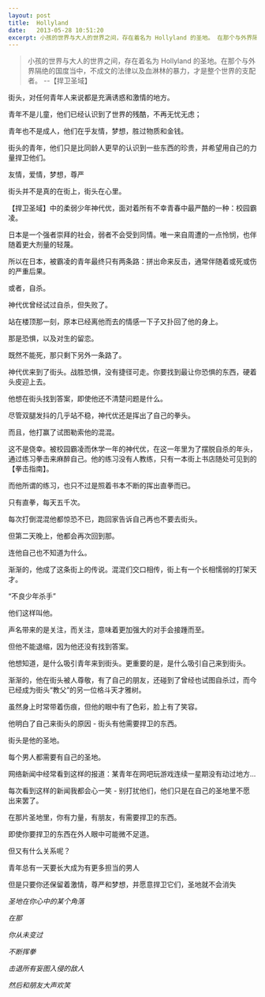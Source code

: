 ```yaml
---
layout: post
title:  Hollyland
date:   2013-05-28 10:51:20
excerpt: 小孩的世界与大人的世界之间，存在着名为 Hollyland 的圣地。 在那个与外界隔绝的国度当中，不成文的法律以及血淋林的暴力，才是整个世界的支配者。 --【捍卫圣域】
---
```

>小孩的世界与大人的世界之间，存在着名为 Hollyland 的圣地。在那个与外界隔绝的国度当中，不成文的法律以及血淋林的暴力，才是整个世界的支配者。        --【捍卫圣域】

街头，对任何青年人来说都是充满诱惑和激情的地方。

青年不是儿童，他们已经认识到了世界的残酷，不再无忧无虑；

青年也不是成人，他们在乎友情，梦想，胜过物质和金钱。

街头的青年，他们只是比同龄人更早的认识到一些东西的珍贵，并希望用自己的力量捍卫他们。

友情，爱情，梦想，尊严

街头并不是真的在街上，街头在心里。

【捍卫圣域】中的柔弱少年神代优，面对着所有不幸青春中最严酷的一种：校园霸凌。

日本是一个强者崇拜的社会，弱者不会受到同情。唯一来自周遭的一点怜悯，也伴随着更大剂量的轻蔑。

所以在日本，被霸凌的青年最终只有两条路：拼出命来反击，通常伴随着或死或伤的严重后果。

或者，自杀。

神代优曾经试过自杀，但失败了。

站在楼顶那一刻，原本已经离他而去的情感一下子又扑回了他的身上。

那是恐惧，以及对生的留恋。

既然不能死，那只剩下另外一条路了。

神代优来到了街头。战胜恐惧，没有捷径可走。你要找到最让你恐惧的东西，硬着头皮迎上去。

他想在街头找到答案，即使他还不清楚问题是什么。

尽管双腿发抖的几乎站不稳，神代优还是挥出了自己的拳头。

而且，他打赢了试图勒索他的混混。

这不是侥幸。被校园霸凌而休学一年的神代优，在这一年里为了摆脱自杀的年头，通过练习拳击来麻醉自己。他的练习没有人教练，只有一本街上书店随处可见到的【拳击指南】。

而他所谓的练习，也只不过是照着书本不断的挥出直拳而已。

只有直拳，每天五千次。

每次打倒混混他都惊恐不已，跑回家告诉自己再也不要去街头。

但第二天晚上，他都会再次回到那。

连他自己也不知道为什么。

渐渐的，他成了这条街上的传说。混混们交口相传，街上有一个长相懦弱的打架天才。

“不良少年杀手”

他们这样叫他。

声名带来的是关注，而关注，意味着更加强大的对手会接踵而至。

但他不能退缩，因为他还没有找到答案。

他想知道，是什么吸引青年来到街头。更重要的是，是什么吸引自己来到街头。

渐渐的，他在街头被人尊敬，有了自己的朋友，还碰到了曾经也试图自杀过，而今已经成为街头“教父”的另一位格斗天才雅树。

虽然身上时常带着伤痕，但他的眼中有了色彩，脸上有了笑容。

他明白了自己来街头的原因 - 街头有他需要捍卫的东西。

街头是他的圣地。

每个男人都需要有自己的圣地。

网络新闻中经常看到这样的报道：某青年在网吧玩游戏连续一星期没有动过地方...

每次看到这样的新闻我都会心一笑 - 别打扰他们，他们只是在自己的圣地里不愿出来罢了。

在那片圣地里，你有力量，有朋友，有需要捍卫的东西。

即使你要捍卫的东西在外人眼中可能微不足道。

但又有什么关系呢？

青年总有一天要长大成为有更多担当的男人

但是只要你还保留着激情，尊严和梦想，并愿意捍卫它们，圣地就不会消失

*圣地在你心中的某个角落*

*在那*

*你从未变过*

*不断挥拳*

*击退所有妄图入侵的敌人*

*然后和朋友大声欢笑*
